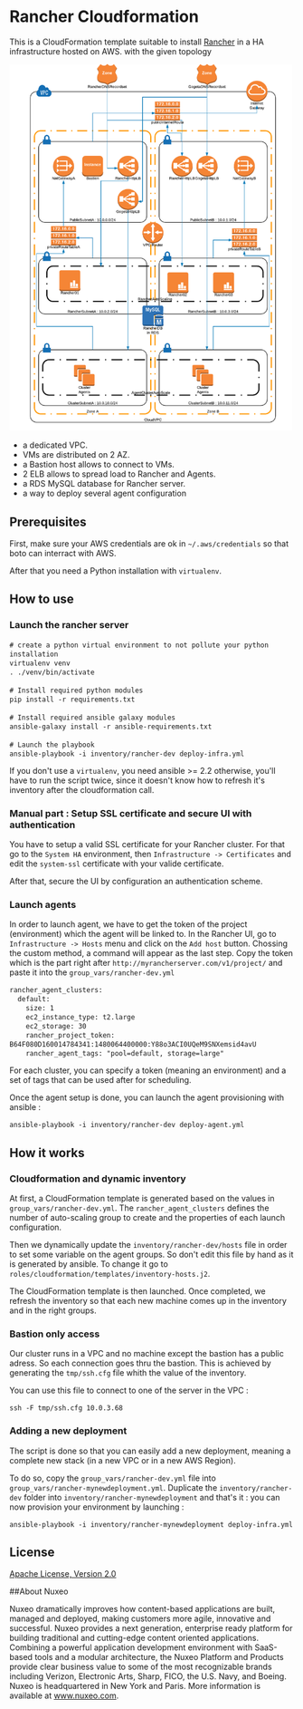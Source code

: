 # Rancher Cloudformation

This is a CloudFormation template suitable to install [Rancher](www.rancher.com) in a HA infrastructure hosted on AWS. with the given topology

<img src=assets/topology.png width=500 />

 * a dedicated VPC.
 * VMs are distributed on 2 AZ.
 * a Bastion host allows to connect to VMs.
 * 2 ELB allows to spread load to Rancher and Agents.
 * a RDS MySQL database for Rancher server.
 * a way to deploy several agent configuration



## Prerequisites

First, make sure your AWS credentials are ok in `~/.aws/credentials` so that boto can interract with AWS. 

After that you need a Python installation with `virtualenv`.

## How to use

### Launch the rancher server

    # create a python virtual environment to not pollute your python installation
    virtualenv venv
    . ./venv/bin/activate

    # Install required python modules
    pip install -r requirements.txt

    # Install required ansible galaxy modules
    ansible-galaxy install -r ansible-requirements.txt

    # Launch the playbook 
    ansible-playbook -i inventory/rancher-dev deploy-infra.yml

If you don't use a `virtualenv`, you need ansible >= 2.2 otherwise, you'll have to run the script twice, since it doesn't know how to refresh it's inventory after the cloudformation call.

### Manual part : Setup SSL certificate and secure UI with authentication

You have to setup a valid SSL certificate for your Rancher cluster. For that go to the `System HA` environment, then `Infrastructure -> Certificates` and edit the `system-ssl` certificate with your valide certificate. 

After that, secure the UI by configuration an authentication scheme. 

### Launch agents

In order to launch agent, we have to get the token of the project (environment) which the agent will be linked to. In the Rancher UI, go to `Infrastructure -> Hosts` menu and click on the `Add host` button. Chossing the custom method, a command will appear as the last step. Copy the token which is the part right after `http://myrancherserver.com/v1/project/` and paste it into the `group_vars/rancher-dev.yml`

    rancher_agent_clusters:
      default:
        size: 1
        ec2_instance_type: t2.large
        ec2_storage: 30
        rancher_project_token: B64F080D160014784341:1480064400000:Y88o3ACI0UQeM9SNXemsid4avU
        rancher_agent_tags: "pool=default, storage=large"

For each cluster, you can specify a token (meaning an environment) and a set of tags that can be used after for scheduling.

Once the agent setup is done, you can launch the agent provisioning with ansible :

    ansible-playbook -i inventory/rancher-dev deploy-agent.yml    


## How it works

### Cloudformation and dynamic inventory

At first, a CloudFormation template is generated based on the values in `group_vars/rancher-dev.yml`. The `rancher_agent_clusters` defines the number of auto-scaling group to create and the properties of each launch configuration.

Then we dynamically update the `inventory/rancher-dev/hosts` file in order to set some variable on the agent groups. So don't edit this file by hand as it is generated by ansible. To change it go to `roles/cloudformation/templates/inventory-hosts.j2`.

The CloudFormation template is then launched. Once completed, we refresh the inventory so that each new machine comes up in the inventory and in the right groups.

### Bastion only access

Our cluster runs in a VPC and no machine except the bastion has a public adress. So each connection goes thru the bastion. This is achieved by generating the `tmp/ssh.cfg` file whith the value of the inventory. 

You can use this file to connect to one of the server in the VPC :

    ssh -F tmp/ssh.cfg 10.0.3.68


### Adding a new deployment

The script is done so that you can easily add a new deployment, meaning a complete new stack (in a new VPC or in a new AWS Region).

To do so, copy the `group_vars/rancher-dev.yml` file into `group_vars/rancher-mynewdeployment.yml`. Duplicate the `inventory/rancher-dev` folder into `inventory/rancher-mynewdeployment` and that's it : you can now provision your environment by launching : 

    ansible-playbook -i inventory/rancher-mynewdeployment deploy-infra.yml 


## License

[Apache License, Version 2.0](http://www.apache.org/licenses/LICENSE-2.0.html)

##About Nuxeo

Nuxeo dramatically improves how content-based applications are built, managed and deployed, making customers more agile, innovative and successful. Nuxeo provides a next generation, enterprise ready platform for building traditional and cutting-edge content oriented applications. Combining a powerful application development environment with SaaS-based tools and a modular architecture, the Nuxeo Platform and Products provide clear business value to some of the most recognizable brands including Verizon, Electronic Arts, Sharp, FICO, the U.S. Navy, and Boeing. Nuxeo is headquartered in New York and Paris. More information is available at www.nuxeo.com.